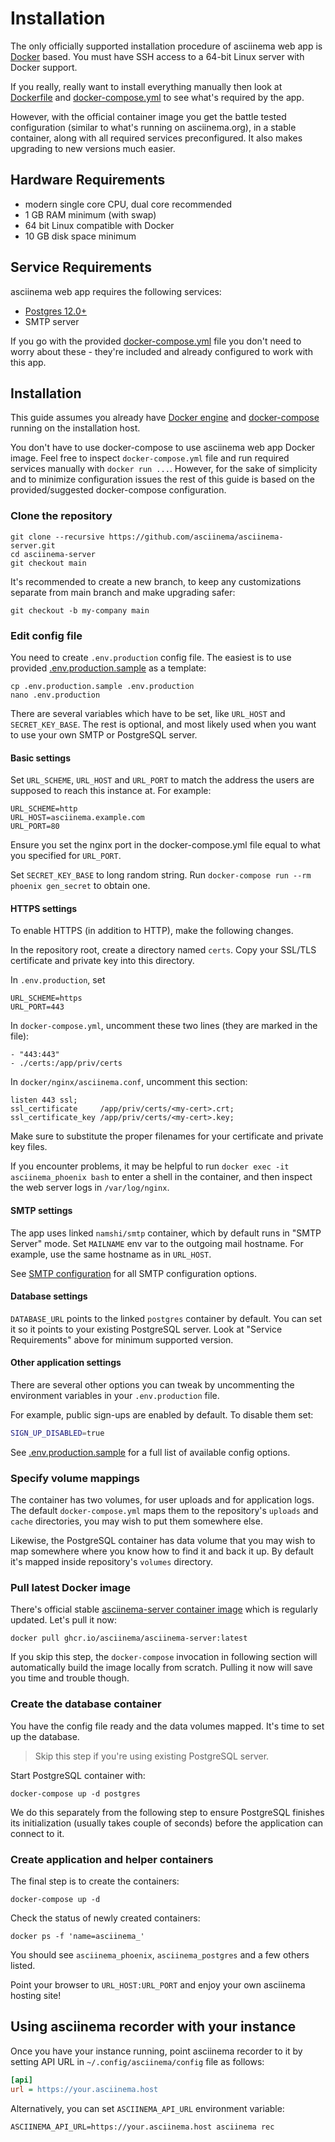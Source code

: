# Installation

The only officially supported installation procedure of asciinema web app
is [Docker](https://www.docker.com/) based. You must have SSH access to a
64-bit Linux server with Docker support.

If you really, really want to install everything manually then look
at [Dockerfile](https://github.com/asciinema/asciinema-server/blob/main/Dockerfile) and [docker-compose.yml](https://github.com/asciinema/asciinema-server/blob/main/docker-compose.yml)
to see what's required by the app.

However, with the official container image you get the battle tested configuration (similar to what's running
on asciinema.org), in a stable container, along with all required services preconfigured.
It also makes upgrading to new versions much easier.

## Hardware Requirements

- modern single core CPU, dual core recommended
- 1 GB RAM minimum (with swap)
- 64 bit Linux compatible with Docker
- 10 GB disk space minimum

## Service Requirements

asciinema web app requires the following services:

- [Postgres 12.0+](http://www.postgresql.org/download/)
- SMTP server

If you go with the provided [docker-compose.yml](https://github.com/asciinema/asciinema-server/blob/main/docker-compose.yml) file you
don't need to worry about these - they're included and already configured to
work with this app.

## Installation

This guide assumes you already
have [Docker engine](https://docs.docker.com/engine/)
and [docker-compose](https://docs.docker.com/compose/) running on the
installation host.

You don't have to use docker-compose to use asciinema web app Docker image. Feel
free to inspect `docker-compose.yml` file and run required services manually with
`docker run ...`. However, for the sake of simplicity and to minimize
configuration issues the rest of this guide is based on the provided/suggested
docker-compose configuration.

### Clone the repository

    git clone --recursive https://github.com/asciinema/asciinema-server.git
    cd asciinema-server
    git checkout main

It's recommended to create a new branch, to keep any customizations separate
from main branch and make upgrading safer:

    git checkout -b my-company main

### Edit config file

You need to create `.env.production` config file. The easiest is to use
provided [.env.production.sample](https://github.com/asciinema/asciinema-server/blob/main/.env.production.sample) as a template:

    cp .env.production.sample .env.production
    nano .env.production

There are several variables which have to be set, like `URL_HOST` and
`SECRET_KEY_BASE`. The rest is optional, and most likely used when you want to
use your own SMTP or PostgreSQL server.

#### Basic settings

Set `URL_SCHEME`, `URL_HOST` and `URL_PORT` to match the address the users are supposed to reach this instance at. For example:

    URL_SCHEME=http
    URL_HOST=asciinema.example.com
    URL_PORT=80

Ensure you set the nginx port in the docker-compose.yml file equal to what you specified for `URL_PORT`.

Set `SECRET_KEY_BASE` to long random string. Run `docker-compose run --rm
phoenix gen_secret` to obtain one.

#### HTTPS settings

To enable HTTPS (in addition to HTTP), make the following changes.

In the repository root, create a directory named `certs`.
Copy your SSL/TLS certificate and private key into this directory.

In `.env.production`, set

    URL_SCHEME=https
    URL_PORT=443

In `docker-compose.yml`, uncomment these two lines (they are marked in the file):

    - "443:443"
    - ./certs:/app/priv/certs

In `docker/nginx/asciinema.conf`, uncomment this section:

    listen 443 ssl;
    ssl_certificate     /app/priv/certs/<my-cert>.crt;
    ssl_certificate_key /app/priv/certs/<my-cert>.key;

Make sure to substitute the proper filenames for your certificate and private key files.

If you encounter problems, it may be helpful to run `docker exec -it asciinema_phoenix bash`
to enter a shell in the container, and then inspect the web server logs in `/var/log/nginx`.

#### SMTP settings

The app uses linked `namshi/smtp` container, which by default runs in "SMTP
Server" mode. Set `MAILNAME` env var to the outgoing mail hostname. For example, use the
same hostname as in `URL_HOST`.

See [SMTP configuration](https://github.com/asciinema/asciinema-server/wiki/SMTP-configuration)
for all SMTP configuration options.

#### Database settings

`DATABASE_URL` points to the linked `postgres` container
by default. You can set it so it points to your existing PostgreSQL server.
Look at "Service Requirements" above for minimum supported version.

#### Other application settings

There are several other options you can tweak by uncommenting the environment
variables in your `.env.production` file.

For example, public sign-ups are enabled by default. To disable them set:

```bash
SIGN_UP_DISABLED=true
```

See [.env.production.sample](https://github.com/asciinema/asciinema-server/blob/main/.env.production.sample)
for a full list of available config options.

### Specify volume mappings

The container has two volumes, for user uploads and for application logs. The
default `docker-compose.yml` maps them to the repository's `uploads` and `cache`
directories, you may wish to put them somewhere else.

Likewise, the PostgreSQL container has data volume that you may wish to
map somewhere where you know how to find it and back it up. By default
it's mapped inside repository's `volumes` directory.

### Pull latest Docker image

There's official stable [asciinema-server container
image](https://github.com/asciinema/asciinema-server/pkgs/container/asciinema-server)
which is regularly updated. Let's pull it now:

    docker pull ghcr.io/asciinema/asciinema-server:latest

If you skip this step, the `docker-compose` invocation in following section will
automatically build the image locally from scratch. Pulling it now will save you
time and trouble though.

### Create the database container

You have the config file ready and the data volumes mapped. It's time to set up
the database.

> Skip this step if you're using existing PostgreSQL server.

Start PostgreSQL container with:

    docker-compose up -d postgres

We do this separately from the following step to ensure PostgreSQL finishes its
initialization (usually takes couple of seconds) before the application can
connect to it.

### Create application and helper containers

The final step is to create the containers:

    docker-compose up -d

Check the status of newly created containers:

    docker ps -f 'name=asciinema_'

You should see `asciinema_phoenix`, `asciinema_postgres` and a few others listed.

Point your browser to `URL_HOST:URL_PORT` and enjoy your own asciinema hosting site!

## Using asciinema recorder with your instance

Once you have your instance running, point asciinema recorder to it by setting
API URL in `~/.config/asciinema/config` file as follows:

```ini
[api]
url = https://your.asciinema.host
```

Alternatively, you can set `ASCIINEMA_API_URL` environment variable:

    ASCIINEMA_API_URL=https://your.asciinema.host asciinema rec

